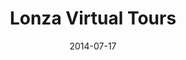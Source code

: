 ---
layout: default
title: Lonza Virtual Tours
modal-id: 2
date: 2014-07-17
img: lonza.jpg
alt: image-alt
project-date: Mid-2014
client: IdDigital
category: PHP, MySQL, HTML5, Graphic/Responsive Design, Google Analytics, Pano2VR
description: Conversion of over 300 high-quality panoramas from Flash, to a more mobile-friendly implementation with HTML5 & Javascript, plus various fixes/improvements around the PHP codebase. Made UI responsive down to small tablets, while smartphone browsers are redirected to a simplified mobile website.

---